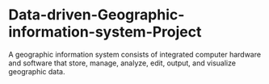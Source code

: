 # Data-driven-Geographic-information-system-Project
A geographic information system consists of integrated computer hardware and software that store, manage, analyze, edit, output, and visualize geographic data. 
